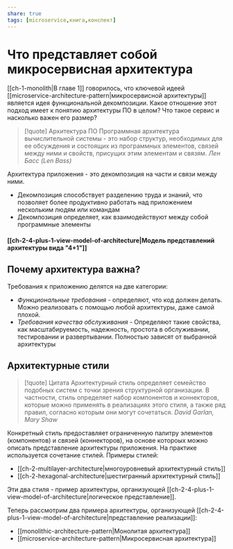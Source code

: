 ```yaml
---
share: true
tags: [microservice,книга,конспект]
---
```

# Что представляет собой микросервисная архитектура
[[ch-1-monolith|В главе 1]] говорилось, что ключевой идеей [[microservice-architecture-pattern|микросервисной архитектуры]] является идея функциональной декомпозиции. Какое отношение этот подход имеет к понятию архитектуры ПО в целом? Что такое сервис и насколько важен его размер?

> [!quote] Архитектура ПО
> Программная архитектура вычислительной системы - это набор структур, необходимых для ее обсуждения и состоящих из программных элементов, связей между ними и свойств, присущих этим элементам и связям.
> *Лен Басс (Len Bass)*

Архитектура приложения - это декомпозиция на части и связи между ними.
+ Декомпозиция способствует разделению труда и знаний, что позволяет более продуктивно работать над приложением нескольким людям или командам
+ Декомпозиция определяет, как взаимодействуют между собой программные элементы

#### [[ch-2-4-plus-1-view-model-of-architecture|Модель представлений архитектуры вида "4+1"]]

## Почему архитектура важна? 
Требования к приложению делятся на две категории:
+ *Функциональные требования* - определяют, что код должен делать. Можно реализовать с помощью любой архитектуры, даже самой плохой.
+ *Требования качества обслуживания* - Определяют такие свойства, как масштабируемость, надежность, простота в обслуживании, тестировании и развертывании. Полностью зависят от выбранной архитектуры

## Архитектурные стили
> [!quote] Цитата
> Архитектурный стиль определяет семейство подобных систем с точки зрения структурной организации. В частности, стиль определяет набор компонентов и коннекторов, которые можно применять в реализациях этого стиля, а также ряд правил, согласно которым они могут сочетаться.
*David Garlan, Mary Shaw*

Конкретный стиль предоставляет ограниченную палитру элементов (компонентов) и связей (коннекторов), на основе котороых можно описать представление архитектуры приложения. На практике используется сочетание стилей.
Примеры стилей:
- [[ch-2-multilayer-architecture|многоуровневый архитектурный стиль]]
- [[ch-2-hexagonal-architecture|шестигранный архитектурный стиль]]

Эти два стиля - пример архитектуры, организующей [[ch-2-4-plus-1-view-model-of-architecture|логическое представление]].

Теперь рассмотрим два примера архитектуры, организующей [[ch-2-4-plus-1-view-model-of-architecture|представление реализации]]:
+ [[monolithic-architecture-pattern|Монолитая архитектура]]
+ [[microservice-architecture-pattern|Микросервисная архитектура]]
